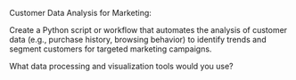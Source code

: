 Customer Data Analysis for Marketing:

Create a Python script or workflow that automates the analysis of customer data (e.g., purchase history, browsing behavior) to identify trends and segment customers for targeted marketing campaigns.

 What data processing and visualization tools would you use? 
